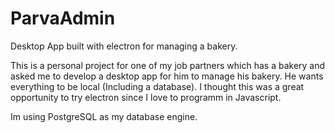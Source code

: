 # ParvaAdmin
Desktop App built with electron for managing a bakery.

This is a personal project for one of my job partners which has a bakery and asked me to develop a desktop app for him to manage his bakery.
He wants everything to be local (Including a database). I thought this was a great opportunity to try electron since I love to programm in Javascript. 

Im using PostgreSQL as my database engine.
